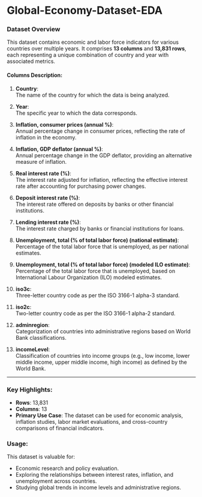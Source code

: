 # Global-Economy-Dataset-EDA

### Dataset Overview

This dataset contains economic and labor force indicators for various countries over multiple years. It comprises **13 columns** and **13,831 rows**, each representing a unique combination of country and year with associated metrics.

#### Columns Description:

1. **Country**:  
   The name of the country for which the data is being analyzed.

2. **Year**:  
   The specific year to which the data corresponds.

3. **Inflation, consumer prices (annual %)**:  
   Annual percentage change in consumer prices, reflecting the rate of inflation in the economy.

4. **Inflation, GDP deflator (annual %)**:  
   Annual percentage change in the GDP deflator, providing an alternative measure of inflation.

5. **Real interest rate (%)**:  
   The interest rate adjusted for inflation, reflecting the effective interest rate after accounting for purchasing power changes.

6. **Deposit interest rate (%)**:  
   The interest rate offered on deposits by banks or other financial institutions.

7. **Lending interest rate (%)**:  
   The interest rate charged by banks or financial institutions for loans.

8. **Unemployment, total (% of total labor force) (national estimate)**:  
   Percentage of the total labor force that is unemployed, as per national estimates.

9. **Unemployment, total (% of total labor force) (modeled ILO estimate)**:  
   Percentage of the total labor force that is unemployed, based on International Labour Organization (ILO) modeled estimates.

10. **iso3c**:  
    Three-letter country code as per the ISO 3166-1 alpha-3 standard.

11. **iso2c**:  
    Two-letter country code as per the ISO 3166-1 alpha-2 standard.

12. **adminregion**:  
    Categorization of countries into administrative regions based on World Bank classifications.

13. **incomeLevel**:  
    Classification of countries into income groups (e.g., low income, lower middle income, upper middle income, high income) as defined by the World Bank.

---

### Key Highlights:
- **Rows**: 13,831
- **Columns**: 13
- **Primary Use Case**: The dataset can be used for economic analysis, inflation studies, labor market evaluations, and cross-country comparisons of financial indicators.

### Usage:
This dataset is valuable for:
- Economic research and policy evaluation.
- Exploring the relationships between interest rates, inflation, and unemployment across countries.
- Studying global trends in income levels and administrative regions.
